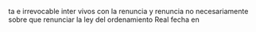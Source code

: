 ta e irrevocable inter vivos con la renuncia y renuncia no necesariamente sobre que renunciar la ley del ordenamiento Real fecha en